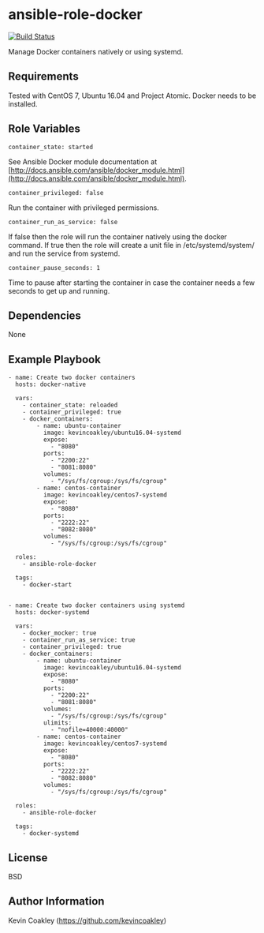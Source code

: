 ansible-role-docker
===================

[![Build Status](https://travis-ci.org/kevincoakley/ansible-role-docker.svg?branch=master)](https://travis-ci.org/kevincoakley/ansible-role-docker)

Manage Docker containers natively or using systemd. 

Requirements
------------

Tested with CentOS 7, Ubuntu 16.04 and Project Atomic. Docker needs to be installed.

Role Variables
--------------

    container_state: started

See Ansible Docker module documentation at [http://docs.ansible.com/ansible/docker_module.html](http://docs.ansible.com/ansible/docker_module.html).

    container_privileged: false

Run the container with privileged permissions.

    container_run_as_service: false

If false then the role will run the container natively using the docker command. If true then the role will create a unit file in /etc/systemd/system/ and run the service from systemd. 

    container_pause_seconds: 1

Time to pause after starting the container in case the container needs a few seconds to get up and running.

Dependencies
------------

None

Example Playbook
----------------

    - name: Create two docker containers
      hosts: docker-native
    
      vars:
        - container_state: reloaded
        - container_privileged: true
        - docker_containers:
            - name: ubuntu-container
              image: kevincoakley/ubuntu16.04-systemd
              expose:
                - "8080"
              ports:
                - "2200:22"
                - "8081:8080"
              volumes:
                - "/sys/fs/cgroup:/sys/fs/cgroup"
            - name: centos-container
              image: kevincoakley/centos7-systemd
              expose:
                - "8080"
              ports:
                - "2222:22"
                - "8082:8080"
              volumes:
                - "/sys/fs/cgroup:/sys/fs/cgroup"
    
      roles:
        - ansible-role-docker
    
      tags:
        - docker-start
    
    
    - name: Create two docker containers using systemd
      hosts: docker-systemd
    
      vars:
        - docker_mocker: true
        - container_run_as_service: true
        - container_privileged: true
        - docker_containers:
            - name: ubuntu-container
              image: kevincoakley/ubuntu16.04-systemd
              expose:
                - "8080"
              ports:
                - "2200:22"
                - "8081:8080"
              volumes:
                - "/sys/fs/cgroup:/sys/fs/cgroup"
              ulimits:
                - "nofile=40000:40000"
            - name: centos-container
              image: kevincoakley/centos7-systemd
              expose:
                - "8080"
              ports:
                - "2222:22"
                - "8082:8080"
              volumes:
                - "/sys/fs/cgroup:/sys/fs/cgroup"
    
      roles:
        - ansible-role-docker
    
      tags:
        - docker-systemd
        
License
-------

BSD

Author Information
------------------

Kevin Coakley (https://github.com/kevincoakley)
